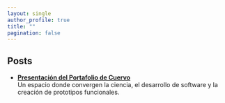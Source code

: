 ```yaml
---
layout: single
author_profile: true
title: ""
pagination: false
---
```


## Posts

- [**Presentación del Portafolio de Cuervo**](/presentacion-portafolio/)
  <br>
  <span>Un espacio donde convergen la ciencia, el desarrollo de software y la creación de prototipos funcionales.</span>
